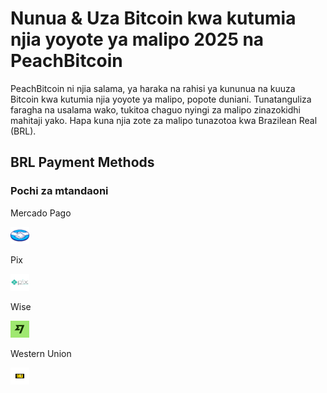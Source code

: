 <body class="payment-methods-page">

# Nunua & Uza Bitcoin kwa kutumia njia yoyote ya malipo 2025 na PeachBitcoin

PeachBitcoin ni njia salama, ya haraka na rahisi ya kununua na kuuza Bitcoin kwa kutumia njia yoyote ya malipo, popote duniani. Tunatanguliza faragha na usalama wako, tukitoa chaguo nyingi za malipo zinazokidhi mahitaji yako. Hapa kuna njia zote za malipo tunazotoa kwa Brazilean Real (BRL).

## BRL Payment Methods

### Pochi za mtandaoni

<div class="payment-grid">
    <div class="payment-grid-item">
        <p>Mercado Pago</p> 
        <img src="/img/faq/logoimg/mercadopago.png" width="30px" height="27px" alt="Nunua bitcoin kwa Mercado Pago, Uza bitcoin kwa Mercado Pago">
    </div>
    <div class="payment-grid-item">
        <p>Pix</p> 
        <img src="/img/faq/logoimg/pix.png" width="30px" height="27px" alt="Nunua bitcoin kwa Pix, Uza bitcoin kwa Pix">
    </div>
    <div class="payment-grid-item">
        <p>Wise</p> 
        <img src="/img/faq/logoimg/wise.png" width="30px" height="27px" alt="Nunua bitcoin kwa Wise, Uza bitcoin kwa Wise">
    </div>
    <div class="payment-grid-item">
        <p>Western Union</p> 
        <img src="/img/faq/logoimg/westernunion.png" width="30px" height="27px" alt="Nunua bitcoin kwa Western Union, Uza bitcoin kwa Western Union">
    </div>
</div>

</body>
